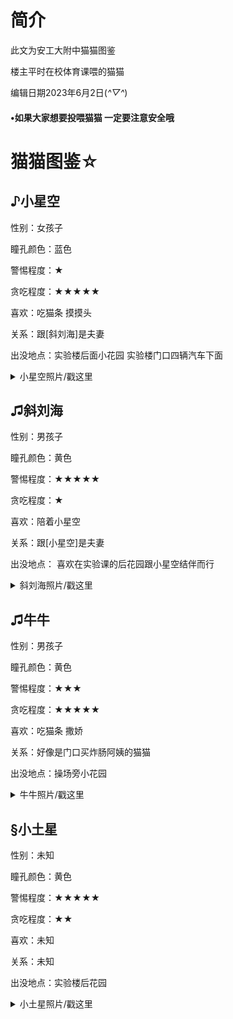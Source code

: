 # 简介
此文为安工大附中猫猫图鉴

楼主平时在校体育课喂的猫猫

编辑日期2023年6月2日(*^▽^*)

#### •如果大家想要投喂猫猫 一定要注意安全哦

# 猫猫图鉴☆

## ♪小星空

性别：女孩子

瞳孔颜色：蓝色

警惕程度：★

贪吃程度：★★★★★

喜欢：吃猫条 摸摸头

关系：跟[斜刘海]是夫妻

出没地点：实验楼后面小花园 实验楼门口四辆汽车下面

<details>
<summary>小星空照片/戳这里</summary>
<img src= https://github.com/wei-eeeatOVO/schoolcat/assets/118591722/7bf8ee33-d977-4329-bb96-66f53b81f647
 /> 
 此图为刚吃完猫条的抓拍
  </details>

## ♫斜刘海

性别：男孩子

瞳孔颜色：黄色

警惕程度：★★★★★

贪吃程度：★

喜欢：陪着小星空

关系：跟[小星空]是夫妻

出没地点： 喜欢在实验课的后花园跟小星空结伴而行

<details>
<summary>斜刘海照片/戳这里</summary>
<img src= https://github.com/wei-eeeatOVO/schoolcat/assets/118591722/fbbae019-39e0-453d-84ff-8b7e4585a870
 /> 
 
    此图为夫妻照 小星空后面是斜刘海
  </details>
  
  ## ♫牛牛
  
性别：男孩子

瞳孔颜色：黄色

警惕程度：★★★

贪吃程度：★★★★★

喜欢：吃猫条 撒娇

关系：好像是门口买炸肠阿姨的猫猫

出没地点：操场旁小花园 

<details>
<summary>牛牛照片/戳这里</summary>
<img src= https://github.com/wei-eeeatOVO/schoolcat/assets/118591722/6b92997b-1642-40b2-b68d-70542254de5b

 /> 
 
 此图为牛牛恰猫条照片
</details>

## §小土星

性别：未知

瞳孔颜色：黄色

警惕程度：★★★★★

贪吃程度：★★

喜欢：未知

关系：未知

出没地点：实验楼后花园

<details>
<summary>小土星照片/戳这里</summary>
<img src= https://github.com/wei-eeeatOVO/schoolcat/assets/118591722/d20cb29e-b44b-4a7c-a435-4b76ef9a24d3

 /> 
 
 此图为抓拍
</details>
